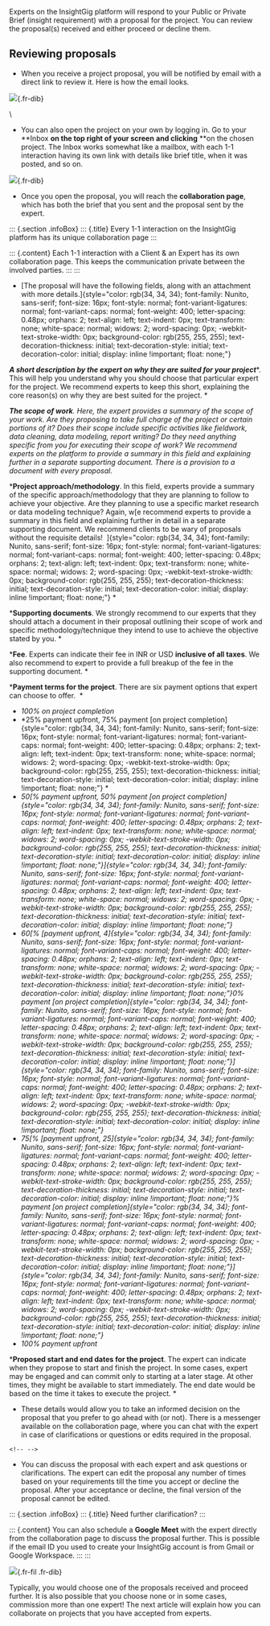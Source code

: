 Experts on the InsightGig platform will respond to your Public or
Private Brief (insight requirement) with a proposal for the project. You
can review the proposal(s) received and either proceed or decline them. 

Reviewing proposals
-------------------

-   When you receive a project proposal, you will be notified by email
    with a direct link to review it. Here is how the email looks. 

![](https://cdn.document360.io/55483967-4645-4b8f-8021-38fbe732305d/Images/Documentation/Review%20Proposal%20Mail.jpg){.fr-dib}

\

-   You can also open the project on your own by logging in. Go to your
    **Inbox **on the top right of your screen** **and clicking** **on
    the chosen project. The Inbox works somewhat like a mailbox, with
    each 1-1 interaction having its own link with details like brief
    title, when it was posted, and so on.   

![](https://cdn.document360.io/55483967-4645-4b8f-8021-38fbe732305d/Images/Documentation/1%20(1).gif){.fr-dib}

-   Once you open the proposal, you will reach the **collaboration
    page**, which has both the brief that you sent and the proposal sent
    by the expert.  

::: {.section .infoBox}
::: {.title}
Every 1-1 interaction on the InsightGig platform has its unique
collaboration page
:::

::: {.content}
Each 1-1 interaction with a Client & an Expert has its own collaboration
page. This keeps the communication private between the involved parties.
:::
:::

-   [The proposal will have the following fields, along with an
    attachment with more
    details.]{style="color: rgb(34, 34, 34); font-family: Nunito, sans-serif; font-size: 16px; font-style: normal; font-variant-ligatures: normal; font-variant-caps: normal; font-weight: 400; letter-spacing: 0.48px; orphans: 2; text-align: left; text-indent: 0px; text-transform: none; white-space: normal; widows: 2; word-spacing: 0px; -webkit-text-stroke-width: 0px; background-color: rgb(255, 255, 255); text-decoration-thickness: initial; text-decoration-style: initial; text-decoration-color: initial; display: inline !important; float: none;"}

***A short description by the expert on why they are suited for your
project****. This will help you understand why you should choose that
particular expert for the project. We recommend experts to keep this
short, explaining the core reason(s) on why they are best suited for the
project. *

***The scope of work**. Here, the expert provides a summary of the scope
of your work. Are they proposing to take full charge of the project or
certain portions of it? Does their scope include specific activities
like fieldwork, data cleaning, data modeling, report writing? Do they
need anything specific from you for executing their scope of work? We
recommend experts on the platform to provide a summary in this field and
explaining further in a separate supporting document. There is a
provision to a document with every proposal.*

***Project approach/methodology**. In this field, experts provide a
summary of the specific approach/methodology that they are planning to
follow to achieve your objective. Are they planning to use a specific
market research or data modeling technique? Again, w[e recommend experts
to provide a summary in this field and explaining further in detail in a
separate supporting document. We recommend clients to be wary of
proposals without the requisite details!
 ]{style="color: rgb(34, 34, 34); font-family: Nunito, sans-serif; font-size: 16px; font-style: normal; font-variant-ligatures: normal; font-variant-caps: normal; font-weight: 400; letter-spacing: 0.48px; orphans: 2; text-align: left; text-indent: 0px; text-transform: none; white-space: normal; widows: 2; word-spacing: 0px; -webkit-text-stroke-width: 0px; background-color: rgb(255, 255, 255); text-decoration-thickness: initial; text-decoration-style: initial; text-decoration-color: initial; display: inline !important; float: none;"} *

***Supporting documents**. We strongly recommend to our experts that
they should attach a document in their proposal outlining their scope of
work and specific methodology/technique they intend to use to achieve
the objective stated by you. *

***Fee**. Experts can indicate their fee in INR or USD **inclusive of
all taxes**. We also recommend to expert to provide a full breakup of
the fee in the supporting document. *

***Payment terms for the project**. There are six payment options that
expert can choose to offer.  *

-   *100% on project completion*
-   *25% payment upfront, 75% payment [on project
    completion]{style="color: rgb(34, 34, 34); font-family: Nunito, sans-serif; font-size: 16px; font-style: normal; font-variant-ligatures: normal; font-variant-caps: normal; font-weight: 400; letter-spacing: 0.48px; orphans: 2; text-align: left; text-indent: 0px; text-transform: none; white-space: normal; widows: 2; word-spacing: 0px; -webkit-text-stroke-width: 0px; background-color: rgb(255, 255, 255); text-decoration-thickness: initial; text-decoration-style: initial; text-decoration-color: initial; display: inline !important; float: none;"} *
-   *50[% payment upfront, 50% payment [on project
    completion]{style="color: rgb(34, 34, 34); font-family: Nunito, sans-serif; font-size: 16px; font-style: normal; font-variant-ligatures: normal; font-variant-caps: normal; font-weight: 400; letter-spacing: 0.48px; orphans: 2; text-align: left; text-indent: 0px; text-transform: none; white-space: normal; widows: 2; word-spacing: 0px; -webkit-text-stroke-width: 0px; background-color: rgb(255, 255, 255); text-decoration-thickness: initial; text-decoration-style: initial; text-decoration-color: initial; display: inline !important; float: none;"}]{style="color: rgb(34, 34, 34); font-family: Nunito, sans-serif; font-size: 16px; font-style: normal; font-variant-ligatures: normal; font-variant-caps: normal; font-weight: 400; letter-spacing: 0.48px; orphans: 2; text-align: left; text-indent: 0px; text-transform: none; white-space: normal; widows: 2; word-spacing: 0px; -webkit-text-stroke-width: 0px; background-color: rgb(255, 255, 255); text-decoration-thickness: initial; text-decoration-style: initial; text-decoration-color: initial; display: inline !important; float: none;"}*
-   *60[% [payment upfront,
    4]{style="color: rgb(34, 34, 34); font-family: Nunito, sans-serif; font-size: 16px; font-style: normal; font-variant-ligatures: normal; font-variant-caps: normal; font-weight: 400; letter-spacing: 0.48px; orphans: 2; text-align: left; text-indent: 0px; text-transform: none; white-space: normal; widows: 2; word-spacing: 0px; -webkit-text-stroke-width: 0px; background-color: rgb(255, 255, 255); text-decoration-thickness: initial; text-decoration-style: initial; text-decoration-color: initial; display: inline !important; float: none;"}0%
    payment [on project
    completion]{style="color: rgb(34, 34, 34); font-family: Nunito, sans-serif; font-size: 16px; font-style: normal; font-variant-ligatures: normal; font-variant-caps: normal; font-weight: 400; letter-spacing: 0.48px; orphans: 2; text-align: left; text-indent: 0px; text-transform: none; white-space: normal; widows: 2; word-spacing: 0px; -webkit-text-stroke-width: 0px; background-color: rgb(255, 255, 255); text-decoration-thickness: initial; text-decoration-style: initial; text-decoration-color: initial; display: inline !important; float: none;"}]{style="color: rgb(34, 34, 34); font-family: Nunito, sans-serif; font-size: 16px; font-style: normal; font-variant-ligatures: normal; font-variant-caps: normal; font-weight: 400; letter-spacing: 0.48px; orphans: 2; text-align: left; text-indent: 0px; text-transform: none; white-space: normal; widows: 2; word-spacing: 0px; -webkit-text-stroke-width: 0px; background-color: rgb(255, 255, 255); text-decoration-thickness: initial; text-decoration-style: initial; text-decoration-color: initial; display: inline !important; float: none;"}*
-   *75[% [payment upfront,
    25]{style="color: rgb(34, 34, 34); font-family: Nunito, sans-serif; font-size: 16px; font-style: normal; font-variant-ligatures: normal; font-variant-caps: normal; font-weight: 400; letter-spacing: 0.48px; orphans: 2; text-align: left; text-indent: 0px; text-transform: none; white-space: normal; widows: 2; word-spacing: 0px; -webkit-text-stroke-width: 0px; background-color: rgb(255, 255, 255); text-decoration-thickness: initial; text-decoration-style: initial; text-decoration-color: initial; display: inline !important; float: none;"}%
    payment [on project
    completion]{style="color: rgb(34, 34, 34); font-family: Nunito, sans-serif; font-size: 16px; font-style: normal; font-variant-ligatures: normal; font-variant-caps: normal; font-weight: 400; letter-spacing: 0.48px; orphans: 2; text-align: left; text-indent: 0px; text-transform: none; white-space: normal; widows: 2; word-spacing: 0px; -webkit-text-stroke-width: 0px; background-color: rgb(255, 255, 255); text-decoration-thickness: initial; text-decoration-style: initial; text-decoration-color: initial; display: inline !important; float: none;"}]{style="color: rgb(34, 34, 34); font-family: Nunito, sans-serif; font-size: 16px; font-style: normal; font-variant-ligatures: normal; font-variant-caps: normal; font-weight: 400; letter-spacing: 0.48px; orphans: 2; text-align: left; text-indent: 0px; text-transform: none; white-space: normal; widows: 2; word-spacing: 0px; -webkit-text-stroke-width: 0px; background-color: rgb(255, 255, 255); text-decoration-thickness: initial; text-decoration-style: initial; text-decoration-color: initial; display: inline !important; float: none;"}*
-   *100% payment upfront*

***Proposed start and end dates for the project**. The expert can
indicate when they propose to start and finish the project. In some
cases, expert may be engaged and can commit only to starting at a later
stage. At other times, they might be available to start immediately. The
end date would be based on the time it takes to execute the project. *

-   These details would allow you to take an informed decision on the
    proposal that you prefer to go ahead with (or not). There is a
    messenger available on the collaboration page, where you can chat
    with the expert in case of clarifications or questions or edits
    required in the proposal. 

```{=html}
<!-- -->
```
-   You can discuss the proposal with each expert and ask questions or
    clarifications. The expert can edit the proposal any number of times
    based on your requirements till the time you accept or decline the
    proposal. After your acceptance or decline, the final version of the
    proposal cannot be edited.  

::: {.section .infoBox}
::: {.title}
Need further clarification?
:::

::: {.content}
You can also schedule a **Google Meet** with the expert directly from
the collaboration page to discuss the proposal further. This is possible
if the email ID you used to create your InsightGig account is from Gmail
or Google Workspace.
:::
:::

![](https://cdn.document360.io/55483967-4645-4b8f-8021-38fbe732305d/Images/Documentation/InsightGig%20Docs.png){.fr-fil
.fr-dib}

Typically, you would choose one of the proposals received and proceed
further. It is also possible that you choose none or in some cases,
commission more than one expert! The next article will explain how you
can collaborate on projects that you have accepted from experts.

